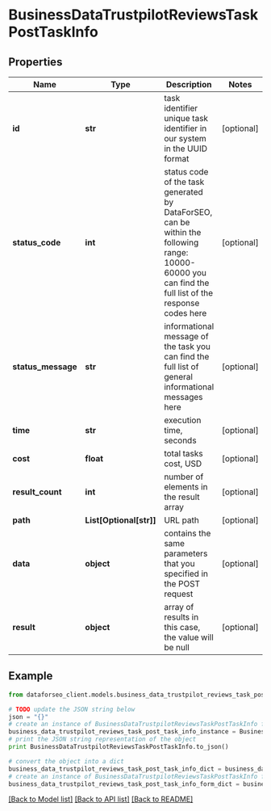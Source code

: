 # BusinessDataTrustpilotReviewsTaskPostTaskInfo


## Properties

Name | Type | Description | Notes
------------ | ------------- | ------------- | -------------
**id** | **str** | task identifier unique task identifier in our system in the UUID format | [optional] 
**status_code** | **int** | status code of the task generated by DataForSEO, can be within the following range: 10000-60000 you can find the full list of the response codes here | [optional] 
**status_message** | **str** | informational message of the task you can find the full list of general informational messages here | [optional] 
**time** | **str** | execution time, seconds | [optional] 
**cost** | **float** | total tasks cost, USD | [optional] 
**result_count** | **int** | number of elements in the result array | [optional] 
**path** | **List[Optional[str]]** | URL path | [optional] 
**data** | **object** | contains the same parameters that you specified in the POST request | [optional] 
**result** | **object** | array of results in this case, the value will be null | [optional] 

## Example

```python
from dataforseo_client.models.business_data_trustpilot_reviews_task_post_task_info import BusinessDataTrustpilotReviewsTaskPostTaskInfo

# TODO update the JSON string below
json = "{}"
# create an instance of BusinessDataTrustpilotReviewsTaskPostTaskInfo from a JSON string
business_data_trustpilot_reviews_task_post_task_info_instance = BusinessDataTrustpilotReviewsTaskPostTaskInfo.from_json(json)
# print the JSON string representation of the object
print BusinessDataTrustpilotReviewsTaskPostTaskInfo.to_json()

# convert the object into a dict
business_data_trustpilot_reviews_task_post_task_info_dict = business_data_trustpilot_reviews_task_post_task_info_instance.to_dict()
# create an instance of BusinessDataTrustpilotReviewsTaskPostTaskInfo from a dict
business_data_trustpilot_reviews_task_post_task_info_form_dict = business_data_trustpilot_reviews_task_post_task_info.from_dict(business_data_trustpilot_reviews_task_post_task_info_dict)
```
[[Back to Model list]](../README.md#documentation-for-models) [[Back to API list]](../README.md#documentation-for-api-endpoints) [[Back to README]](../README.md)


